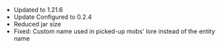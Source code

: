 - Updated to 1.21.6
- Update Configured to 0.2.4
- Reduced jar size
- Fixed: Custom name used in picked-up mobs' lore instead of the entity name